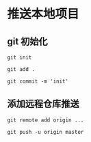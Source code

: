 # 推送本地项目

## git 初始化

```shell
git init

git add .

git commit -m 'init'
```

## 添加远程仓库推送

```shell
git remote add origin ...

git push -u origin master
```
